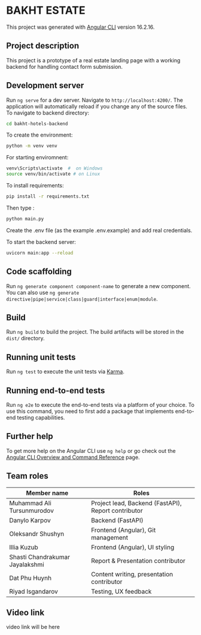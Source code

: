 # BAKHT ESTATE

This project was generated with [Angular CLI](https://github.com/angular/angular-cli) version 16.2.16.

## Project description

This project is a prototype of a real estate landing page with a working backend for handling contact form submission.

## Development server

Run `ng serve` for a dev server. Navigate to `http://localhost:4200/`. The application will automatically reload if you change any of the source files.
To navigate to backend directory:
```bash
cd bakht-hotels-backend
```
To create the environment:
```bash
python -m venv venv
```
For starting enviromnent:
```bash
venv\Scripts\activate  #  on Windows
source venv/bin/activate # on Linux
```
To install requirements:
```bash
pip install -r requirements.txt
```

Then type :
```bash
python main.py
```

Create the .env file (as the example .env.example) and add real credentials.


To start the backend server:
```bash
uvicorn main:app --reload
``` 

## Code scaffolding

Run `ng generate component component-name` to generate a new component. You can also use `ng generate directive|pipe|service|class|guard|interface|enum|module`.

## Build

Run `ng build` to build the project. The build artifacts will be stored in the `dist/` directory.

## Running unit tests

Run `ng test` to execute the unit tests via [Karma](https://karma-runner.github.io).

## Running end-to-end tests

Run `ng e2e` to execute the end-to-end tests via a platform of your choice. To use this command, you need to first add a package that implements end-to-end testing capabilities.

## Further help

To get more help on the Angular CLI use `ng help` or go check out the [Angular CLI Overview and Command Reference](https://angular.io/cli) page.

## Team roles
| Member name  | Roles |
| ------------- | ------------- |
| Muhammad Ali Tursunmurodov  | Project lead, Backend (FastAPI), Report contributor |
| Danylo Karpov  | Backend (FastAPI)  |
| Oleksandr Shushyn  | Frontend (Angular), Git management   |
| Illia Kuzub  | Frontend (Angular), UI styling   |
| Shasti Chandrakumar Jayalakshmi | Report & Presentation contributor  |
| Dat Phu Huynh  | Content writing, presentation contributor  |
| Riyad Isgandarov  | Testing, UX feedback  |


## Video link
video link will be here

